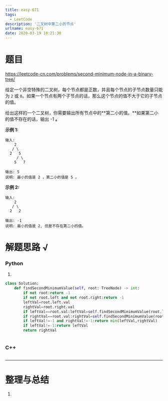 ```yaml
---
title: easy-671
tags:
  - LeetCode
description: '二叉树中第二小的节点'
urlname: easy-671
date: 2020-03-19 18:21:30
---
```


# 题目

https://leetcode-cn.com/problems/second-minimum-node-in-a-binary-tree/

给定一个非空特殊的二叉树，每个节点都是正数，并且每个节点的子节点数量只能为 `2` 或 `0`。如果一个节点有两个子节点的话，那么这个节点的值不大于它的子节点的值。 

给出这样的一个二叉树，你需要输出所有节点中的**第二小的值。**如果第二小的值不存在的话，输出 -1 **。**

**示例 1:**

```
输入: 
    2
   / \
  2   5
     / \
    5   7

输出: 5
说明: 最小的值是 2 ，第二小的值是 5 。
```

**示例 2:**

```
输入: 
    2
   / \
  2   2

输出: -1
说明: 最小的值是 2, 但是不存在第二小的值。
```

# 解题思路 √

### Python

1. 

```python
class Solution:
    def findSecondMinimumValue(self, root: TreeNode) -> int:
        if not root:return -1
        if not root.left and not root.right:return -1
        leftVal=root.left.val
        rightVal=root.right.val
        if leftVal==root.val:leftVal=self.findSecondMinimumValue(root.left)
        if rightVal==root.val:rightVal=self.findSecondMinimumValue(root.right)
        if leftVal!=-1 and rightVal!=-1:return min(leftVal,rightVal)
        if leftVal!=-1:return leftVal
        return rightVal
```


```python

```



### C++

```cpp

```

---



# 整理与总结

1. 

